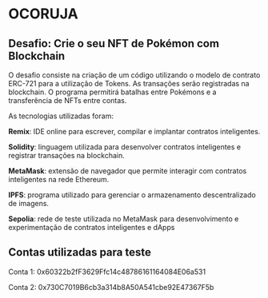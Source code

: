 # OCORUJA

## Desafio: Crie o seu NFT de Pokémon com Blockchain

O desafio consiste na criação de um código utilizando o modelo de contrato ERC-721 para a utilização de Tokens. As transações serão registradas na blockchain. O programa permitirá batalhas entre Pokémons e a transferência de NFTs entre contas.

As tecnologias utilizadas foram:

**Remix**: IDE online para escrever, compilar e implantar contratos inteligentes.

**Solidity**: linguagem utilizada para desenvolver contratos inteligentes e registrar transações na blockchain.

**MetaMask**: extensão de navegador que permite interagir com contratos inteligentes na rede Ethereum.

**IPFS**: programa utilizado para gerenciar o armazenamento descentralizado de imagens.

**Sepolia**:  rede de teste utilizada no MetaMask para desenvolvimento e experimentação de contratos inteligentes e dApps

## Contas utilizadas para teste

Conta 1: 0x60322b2fF3629Ffc14c48786161164084E06a531

Conta 2: 0x730C7019B6cb3a314b8A50A541cbe92E47367F5b

